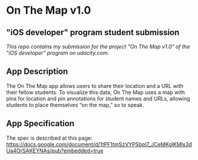 # On The Map v1.0
## "iOS developer" program student submission

*This repo contains my submission for the project "On The Map v1.0" of the "iOS developer" program on udacity.com.*


## App Description
The On The Map app allows users to share their location and a URL with their fellow students. To visualize this data, On The Map uses a map with pins for location and pin annotations for student names and URLs, allowing students to place themselves “on the map,” so to speak.


## App Specification
The spec is described at this page: https://docs.google.com/document/d/1tPF1tmSzVYPSbpl7_JCeMKglKMIs3dUa4OrSAKEYNAs/pub?embedded=true
